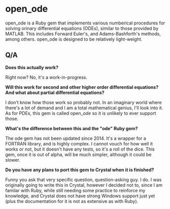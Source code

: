 # open_ode

open_ode is a Ruby gem that implements various numberical procedures for solving orinary differential equations (ODEs), similar to those provided by MATLAB. This includes Forward Euler's, and Adams-Bashforth's methods, among others. open_ode is designed to be relatively light-weight.

## Q/A

**Does this actually work?**

Right now? No, it's a work-in-progress.

**Will this work for second and other higher order differential equations? And what about partial differential equations?**

I don't know how those work so probably not. In an imaginary world where there's a lot of demand and I am a total mathematical genius, I'll look into it. As for PDEs, this gem is called open_*ode* so it is unlikely to ever support those.

**What's the difference between this and the "ode" Ruby gem?**

The ode gem has not been updated since 2014. It's a wrapper for a FORTRAN library, and is highly complex. I cannot vouch for how well it works or not, but it doesn't have any tests, so it's a roll of the dice. This gem, once it is out of alpha, will be much simpler, although it could be slower.

**Do you have any plans to port this gem to Crystal when it is finished?**

Funny you ask that very specific question, question-asking guy. I do. I was originally going to write this in Crystal, however I decided not to, since I am familar with Ruby, while still needing some practice to reinforce my knowledge, and Crystal does not have strong Windows support just yet (plus the documentation for it is not as extensive as with Ruby).
